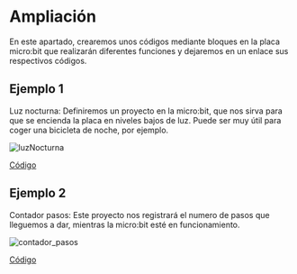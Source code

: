 # Ampliación 
En este apartado, crearemos unos códigos mediante bloques en la placa micro:bit que realizarán diferentes funciones y dejaremos en un enlace sus respectivos códigos.

## Ejemplo 1
Luz nocturna: Definiremos un proyecto en la micro:bit, que nos sirva para que se encienda la placa en niveles bajos de luz. Puede ser muy útil para coger una bicicleta de noche, por ejemplo.

![luzNocturna](https://user-images.githubusercontent.com/114906855/207965973-31a4cbd9-30ce-4de5-9703-58af66bab5db.png)

[Código](codLuz_n.hex)

## Ejemplo 2
Contador pasos: Este proyecto nos registrará el numero de pasos que lleguemos a dar, mientras la micro:bit esté en funcionamiento.

![contador_pasos](https://user-images.githubusercontent.com/114906855/207968479-62dfe3a3-9cf1-4fdb-bbd3-9ee159a4541e.png)

[Código](codContador.hex)
